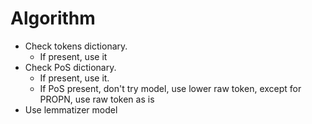 # Algorithm
  - Check tokens dictionary.
    - If present, use it
  - Check PoS dictionary.
    - If present, use it.
    - If PoS present, don't try model, use lower raw token, except for PROPN, use raw token as is
  - Use lemmatizer model

